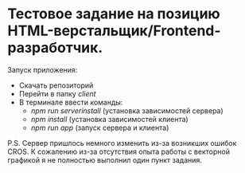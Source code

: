 # Тестовое задание на позицию HTML-верстальщик/Frontend-разработчик.

Запуск приложения:
* Скачать репозиторий
* Перейти в папку *client*
* В терминале ввести команды:
  + *npm run serverinstall* (установка зависимостей сервера)
  + *npm install* (установка зависимостей клиента)
  + *npm run app* (запуск сервера и клиента)

P.S. Сервер пришлось немного изменить из-за возникших ошибок CROS. К сожалению из-за отсутствия опыта работы с векторной графикой я не полностью выполнил один пункт задания.